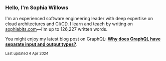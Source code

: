 ### Hello, I'm Sophia Willows

I'm an experienced software engineering leader with deep expertise on cloud architectures and CI/CD. I learn and teach by writing on [sophiabits.com](https://sophiabits.com/blog)—I'm up to 126,227 written words.

You might enjoy my latest blog post on GraphQL: **[Why does GraphQL have separate input and output types?](https://sophiabits.com/blog/graphql-separate-input-output-types)**.

<sub>Last updated 4 Apr 2024</sub>

